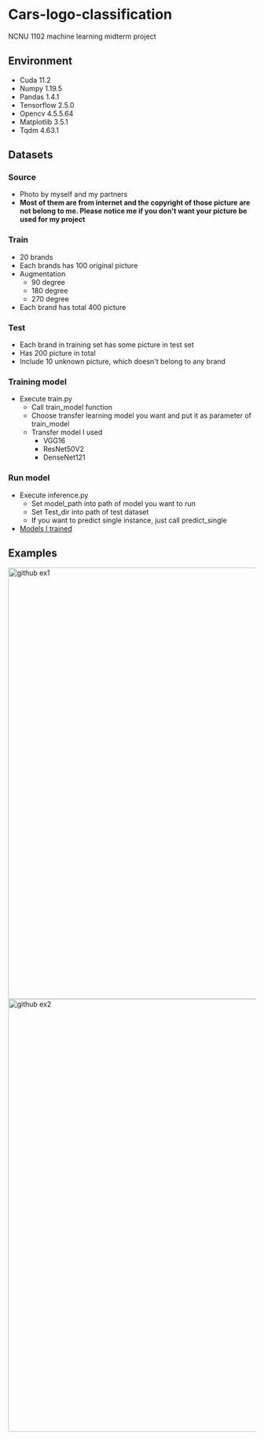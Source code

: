 # Cars-logo-classification
NCNU 1102 machine learning midterm project 
## Environment
* Cuda 11.2
* Numpy 1.19.5
* Pandas 1.4.1
* Tensorflow 2.5.0
* Opencv 4.5.5.64
* Matplotlib 3.5.1
* Tqdm 4.63.1
## Datasets
### Source
* Photo by myself and my partners
* **Most of them are from internet and the copyright of those picture are not belong to me. Please notice me if you don't want your picture be used for my project**
### Train
* 20 brands
* Each brands has 100 original picture
* Augmentation
    * 90 degree
    * 180 degree
    * 270 degree
* Each brand has total 400 picture
### Test
* Each brand in training set has some picture in test set
* Has 200 picture in total
* Include 10 unknown picture, which doesn't belong to any brand
### Training model
* Execute train.py
    * Call train_model function
    * Choose transfer learning model you want and put it as parameter of train_model
    * Transfer model I used
        * VGG16
        * ResNet50V2
        * DenseNet121
### Run model
* Execute inference.py
    * Set model_path into path of model you want to run
    * Set Test_dir into path of test dataset
    * If you want to predict single instance, just call predict_single
* [Models I trained](https://drive.google.com/drive/folders/1O5VvhMDYRv5wSza50__I5JxVQngNxQab?usp=sharing)
## Examples
<img width="877" alt="github ex1" src="https://user-images.githubusercontent.com/59002617/166056603-8342a519-cb27-4ad6-ac14-ee07cd14033d.png">

<img width="880" alt="github ex2" src="https://user-images.githubusercontent.com/59002617/166056713-524681f7-7d89-480c-abd5-4785826034d1.png">

